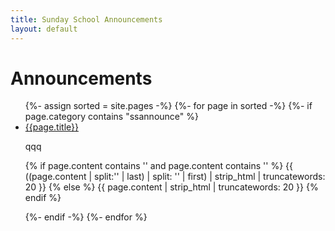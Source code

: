```yaml
---
title: Sunday School Announcements
layout: default
---
```



# Announcements



<ul class="category-list">
  {%- assign sorted = site.pages  -%}
  {%- for page in sorted -%}
  {%- if page.category contains "ssannounce" %}
  <li><a href="/{{page.path | replace: '.html', ''}}">{{page.title}}</a>
    <p>qqq</p>
    <p class="post-excerpt">

{% if page.content contains '<!--excerpt.start-->' and page.content contains '<!--excerpt.end-->' %}
	{{ ((page.content | split:'<!--excerpt.start-->' | last) | split: '<!--excerpt.end-->' | first) | strip_html | truncatewords: 20 }}
{% else %}
	{{ page.content | strip_html | truncatewords: 20 }}
{% endif %}

</p>

  </li>
  {%- endif -%}
  {%- endfor %}
</ul>

